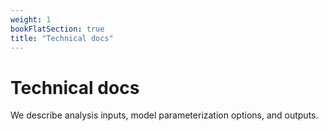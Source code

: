 ```yaml
---
weight: 1
bookFlatSection: true
title: "Technical docs"
---
```


# Technical docs

We describe analysis inputs, model parameterization options, and outputs.
